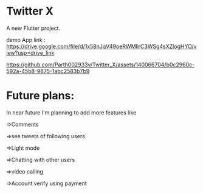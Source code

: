 # Twitter X

A new Flutter project.


demo App link : https://drive.google.com/file/d/1x58nJqV49oeRWMlirC3WSg4sXZlogHYO/view?usp=drive_link


https://github.com/Parth002933v/Twitter_X/assets/140066704/b0c2960c-592a-45b8-9875-1abc2583b7b9



# Future plans:

In near future I'm planning to add more features like

=>Comments

=>see tweets of following users

=>Light mode

=>Chatting with other users

=>video calling

=>Account verify using payment 
